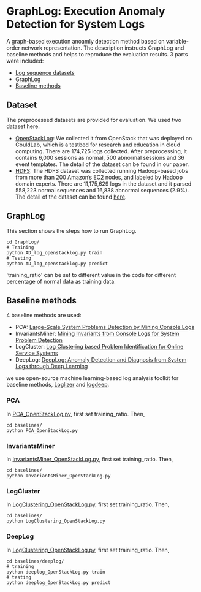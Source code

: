 # GraphLog: Execution Anomaly Detection for System Logs
A graph-based execution anoamly detection method based on variable-order network representation. The description instructs GraphLog and baseline methods and helps to reproduce the evaluation results. 3 parts were included:
* [Log sequence datasets](https://github.com/hniu1/GraphLog/tree/main/data_preprocessed)
* [GraphLog](https://github.com/hniu1/GraphLog/tree/main/GraphLog)
* [Baseline methods](https://github.com/hniu1/GraphLog/tree/main/baselines)

## Dataset
The preprocessed datasets are provided for evaluation. We used two dataset here:
* [OpenStackLog](https://github.com/hniu1/GraphLog/tree/main/data_preprocessed/OpenStackLog): We collected it from OpenStack that was deployed on CouldLab, which is a testbed for research and education in cloud computing. There are 174,725 logs collected. After preprocessing, it contains 6,000 sessions as normal, 500 abnormal sessions and 36 event templates. The detail of the dataset can be found in our paper.
* [HDFS](https://github.com/hniu1/GraphLog/tree/main/data_preprocessed/HDFS): The HDFS dataset was collected running Hadoop-based jobs from more than 200 Amazon’s EC2 nodes, and labeled by Hadoop domain experts. There are 11,175,629 logs in the dataset and it parsed 558,223 normal sequences and 16,838 abnormal sequences (2.9%). The detail of the dataset can be found [here](https://github.com/logpai/loghub/tree/master/HDFS).

## GraphLog
This section shows the steps how to run GraphLog.
```
cd GraphLog/
# Training
python AD_log_openstacklog.py train
# Testing
python AD_log_openstacklog.py predict
```
'training_ratio' can be set to different value in the code for different percentage of normal data as training data.

<!-- For HDFS dataset:
```
cd GraphLog/
# Training
python AD_log_hdfs.py train
# Testing
python AD_log_hdfs.py predict
```
When training ratio is 1%, the parameters we used are listed [here](https://github.com/hniu1/GraphLog/blob/main/results/AD_log/hdfs/hdfs_0.01/parameters.csv);
when training ratio is 5%, the parameters we used are listed [here](https://github.com/hniu1/GraphLog/blob/main/results/AD_log/hdfs/hdfs_0.05/parameters.csv). -->

## Baseline methods
4 baseline methods are used:
* PCA: [Large-Scale System Problems Detection by Mining Console Logs](http://iiis.tsinghua.edu.cn/~weixu/files/sosp09.pdf)
* InvariantsMiner: [Mining Invariants from Console Logs for System Problem Detection](https://www.usenix.org/legacy/event/atc10/tech/full_papers/Lou.pdf)
* LogCluster: [Log Clustering based Problem Identification for Online Service Systems](https://www.microsoft.com/en-us/research/wp-content/uploads/2016/07/ICSE-2016-2-Log-Clustering-based-Problem-Identification-for-Online-Service-Systems.pdf)
* DeepLog: [DeepLog: Anomaly Detection and Diagnosis from System Logs through Deep Learning](https://www.cs.utah.edu/~lifeifei/papers/deeplog.pdf)

we use open-source machine learning-based log analysis toolkit for baseline methods, [Loglizer](https://github.com/logpai/loglizer) and [logdeep](https://github.com/donglee-afar/logdeep).

### PCA
In [PCA_OpenStackLog.py](https://github.com/hniu1/GraphLog/blob/main/baselines/PCA_OpenStackLog.py), first set training_ratio. Then,
```
cd baselines/
python PCA_OpenStackLog.py
```

### InvariantsMiner
In [InvariantsMiner_OpenStackLog.py](https://github.com/hniu1/GraphLog/blob/main/baselines/InvariantsMiner_OpenStackLog.py), first set training_ratio. Then,
```
cd baselines/
python InvariantsMiner_OpenStackLog.py
```

### LogCluster
In [LogClustering_OpenStackLog.py](https://github.com/hniu1/GraphLog/blob/main/baselines/LogClustering_OpenStackLog.py), first set training_ratio. Then,
```
cd baselines/
python LogClustering_OpenStackLog.py
```

### DeepLog
In [LogClustering_OpenStackLog.py](https://github.com/hniu1/GraphLog/blob/main/baselines/LogClustering_OpenStackLog.py), first set training_ratio. Then,
```
cd baselines/deeplog/
# training
python deeplog_OpenStackLog.py train
# testing
python deeplog_OpenStackLog.py predict
```
